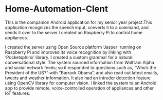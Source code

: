 # Home-Automation-Clent

This is the companion Android application for my senior year project.This application recognizes the speech input, converts it to a command, and sends it over to the server I created on Raspberry Pi to control home appliances.


I created the server using Open Source platform ‘Jasper’ running on Raspberry Pi and improved its voice recognition by linking with ‘Pocketsphinx’ library. I created a custom grammar for a natural conversational style. 
The system sourced information from Wolfram Alpha and social network feeds; so it responded to questions such as, “Who’s the President of the US?” with “Barrack Obama”, and also read out latest emails, tweets and weather information. It also had an intruder detection feature using OpenCV library for computer vision. I linked the system to an Android app to provide remote, voice-controlled operation of appliances and other IoT features.
